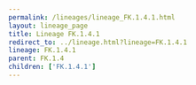 ```yaml
---
permalink: /lineages/lineage_FK.1.4.1.html
layout: lineage_page
title: Lineage FK.1.4.1
redirect_to: ../lineage.html?lineage=FK.1.4.1
lineage: FK.1.4.1
parent: FK.1.4
children: ['FK.1.4.1']
---
```


